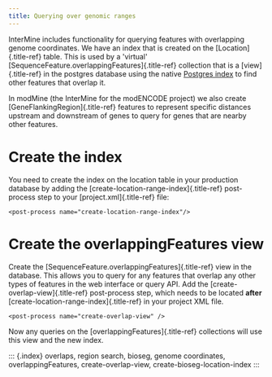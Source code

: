 ```yaml
---
title: Querying over genomic ranges
---
```


InterMine includes functionality for querying features with overlapping
genome coordinates. We have an index that is created on the
[Location]{.title-ref} table. This is used by a \'virtual\'
[SequenceFeature.overlappingFeatures]{.title-ref} collection that is a
[view]{.title-ref} in the postgres database using the native [Postgres
index](https://www.postgresql.org/docs/9.5/static/rangetypes.html) to
find other features that overlap it.

In modMine (the InterMine for the modENCODE project) we also create
[GeneFlankingRegion]{.title-ref} features to represent specific
distances upstream and downstream of genes to query for genes that are
nearby other features.

Create the index
================

You need to create the index on the location table in your production
database by adding the [create-location-range-index]{.title-ref}
post-process step to your [project.xml]{.title-ref} file:

``` {.xml}
<post-process name="create-location-range-index"/>
```

Create the overlappingFeatures view
===================================

Create the [SequenceFeature.overlappingFeatures]{.title-ref} view in the
database. This allows you to query for any features that overlap any
other types of features in the web interface or query API. Add the
[create-overlap-view]{.title-ref} post-process step, which needs to be
located **after** [create-location-range-index]{.title-ref} in your
project XML file.

``` {.xml}
<post-process name="create-overlap-view" />
```

Now any queries on the [overlappingFeatures]{.title-ref} collections
will use this view and the new index.

::: {.index}
overlaps, region search, bioseg, genome coordinates,
overlappingFeatures, create-overlap-view, create-bioseg-location-index
:::
